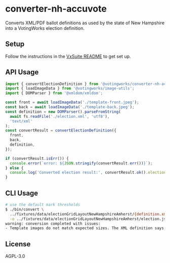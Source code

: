 # converter-nh-accuvote

Converts XML/PDF ballot definitions as used by the state of New Hampshire into a
VotingWorks election definition.

## Setup

Follow the instructions in the [VxSuite README](../../README.md) to get set up.

## API Usage

```ts
import { convertElectionDefinition } from '@votingworks/converter-nh-accuvote';
import { loadImageData } from '@votingworks/image-utils';
import { DOMParser } from '@xmldom/xmldom';

const front = await loadImageData('./template-front.jpeg');
const back = await loadImageData('./template-back.jpeg');
const definition = new DOMParser().parseFromString(
  await fs.readFile('./election.xml', 'utf8'),
  'text/xml'
);
const convertResult = convertElectionDefinition({
  front,
  back,
  definition,
});

if (convertResult.isErr()) {
  console.error(`error: ${JSON.stringify(convertResult.err())}`);
} else {
  console.log('Converted election result:', convertResult.ok().election);
}
```

## CLI Usage

```sh
# use the default mark thresholds
$ ./bin/convert \
  ../fixtures/data/electionGridLayoutNewHampshireAmherst/{definition.xml,template-front.jpeg,template-back.jpeg} \
  -o ../fixtures/data/electionGridLayoutNewHampshireAmherst/election.json
warning: conversion completed with issues:
- Template images do not match expected sizes. The XML definition says the template images should be "legal", but the template images are front="letter" and back="letter".
```

## License

AGPL-3.0
